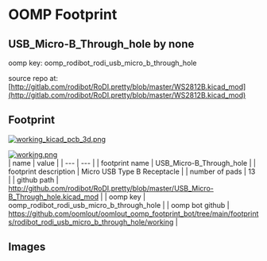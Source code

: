# OOMP Footprint  
## USB_Micro-B_Through_hole  by none  
  
oomp key: oomp_rodibot_rodi_usb_micro_b_through_hole  
  
source repo at: [http://gitlab.com/rodibot/RoDI.pretty/blob/master/WS2812B.kicad_mod](http://gitlab.com/rodibot/RoDI.pretty/blob/master/WS2812B.kicad_mod)  
## Footprint  
  
[![working_kicad_pcb_3d.png](working_kicad_pcb_3d_600.png)](working_kicad_pcb_3d.png)  
  
[![working.png](working_600.png)](working.png)  
| name | value | 
| --- | --- | 
| footprint name | USB_Micro-B_Through_hole | 
| footprint description | Micro USB Type B Receptacle | 
| number of pads | 13 | 
| github path | http://github.com/rodibot/RoDI.pretty/blob/master/USB_Micro-B_Through_hole.kicad_mod | 
| oomp key | oomp_rodibot_rodi_usb_micro_b_through_hole | 
| oomp bot github | https://github.com/oomlout/oomlout_oomp_footprint_bot/tree/main/footprints/rodibot_rodi_usb_micro_b_through_hole/working | 
## Images  
